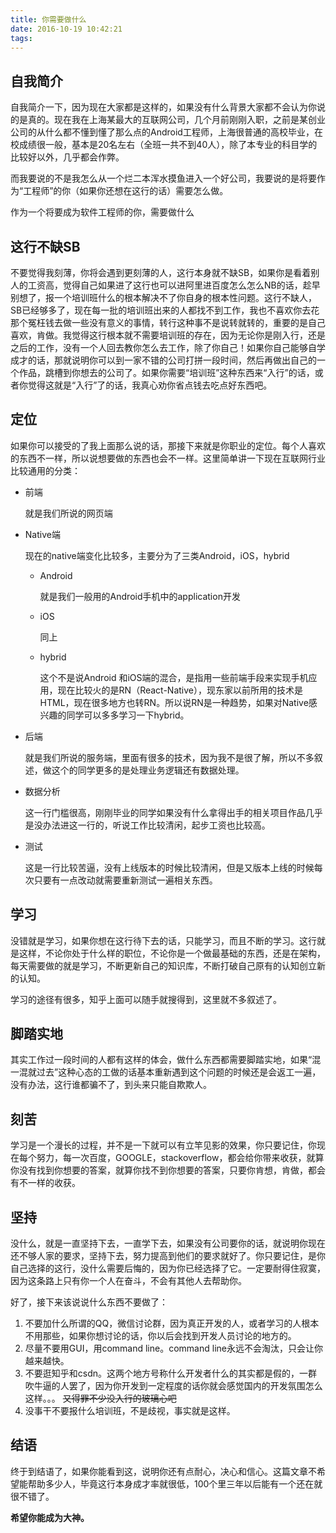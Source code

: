 ```yaml
---
title: 你需要做什么
date: 2016-10-19 10:42:21
tags:
---
```


## 自我简介

自我简介一下，因为现在大家都是这样的，如果没有什么背景大家都不会认为你说的是真的。现在我在上海某最大的互联网公司，几个月前刚刚入职，之前是某创业公司的从什么都不懂到懂了那么点的Android工程师，上海很普通的高校毕业，在校成绩很一般，基本是20名左右（全班一共不到40人），除了本专业的科目学的比较好以外，几乎都会作弊。

而我要说的不是我怎么从一个烂二本浑水摸鱼进入一个好公司，我要说的是将要作为“工程师”的你（如果你还想在这行的话）需要怎么做。

作为一个将要成为软件工程师的你，需要做什么

## 这行不缺SB

不要觉得我刻薄，你将会遇到更刻薄的人，这行本身就不缺SB，如果你是看着别人的工资高，觉得自己如果进了这行也可以进阿里进百度怎么怎么NB的话，趁早别想了，报一个培训班什么的根本解决不了你自身的根本性问题。这行不缺人，SB已经够多了，现在每一批的培训班出来的人都找不到工作，我也不喜欢你去花那个冤枉钱去做一些没有意义的事情，转行这种事不是说转就转的，重要的是自己喜欢，肯做。我觉得这行根本就不需要培训班的存在，因为无论你是刚入行，还是之后的工作，没有一个人回去教你怎么去工作，除了你自己！如果你自己能够自学成才的话，那就说明你可以到一家不错的公司打拼一段时间，然后再做出自己的一个作品，跳槽到你想去的公司了。如果你需要“培训班”这种东西来“入行”的话，或者你觉得这就是“入行”了的话，我真心劝你省点钱去吃点好东西吧。

## 定位

如果你可以接受的了我上面那么说的话，那接下来就是你职业的定位。每个人喜欢的东西不一样，所以说想要做的东西也会不一样。这里简单讲一下现在互联网行业比较通用的分类：

* 前端

  就是我们所说的网页端

* Native端

  现在的native端变化比较多，主要分为了三类Android，iOS，hybrid

  * Android

    就是我们一般用的Android手机中的application开发

  * iOS

    同上

  * hybrid

    这个不是说Android 和iOS端的混合，是指用一些前端手段来实现手机应用，现在比较火的是RN（React-Native），现东家以前所用的技术是HTML，现在很多地方也转RN。所以说RN是一种趋势，如果对Native感兴趣的同学可以多多学习一下hybrid。

* 后端

  就是我们所说的服务端，里面有很多的技术，因为我不是很了解，所以不多叙述，做这个的同学更多的是处理业务逻辑还有数据处理。

* 数据分析

  这一行门槛很高，刚刚毕业的同学如果没有什么拿得出手的相关项目作品几乎是没办法进这一行的，听说工作比较清闲，起步工资也比较高。

* 测试

  这是一行比较苦逼，没有上线版本的时候比较清闲，但是又版本上线的时候每次只要有一点改动就需要重新测试一遍相关东西。

## 学习

没错就是学习，如果你想在这行待下去的话，只能学习，而且不断的学习。这行就是这样，不论你处于什么样的职位，不论你是一个做最基础的东西，还是在架构，每天需要做的就是学习，不断更新自己的知识库，不断打破自己原有的认知创立新的认知。

学习的途径有很多，知乎上面可以随手就搜得到，这里就不多叙述了。

## 脚踏实地

其实工作过一段时间的人都有这样的体会，做什么东西都需要脚踏实地，如果“混一混就过去”这种心态的工做的话基本重新遇到这个问题的时候还是会返工一遍，没有办法，这行谁都骗不了，到头来只能自欺欺人。

## 刻苦

学习是一个漫长的过程，并不是一下就可以有立竿见影的效果，你只要记住，你现在每个努力，每一次百度，GOOGLE，stackoverflow，都会给你带来收获，就算你没有找到你想要的答案，就算你找不到你想要的答案，只要你肯想，肯做，都会有不一样的收获。

## 坚持

没什么，就是一直坚持下去，一直学下去，如果没有公司要你的话，就说明你现在还不够人家的要求，坚持下去，努力提高到他们的要求就好了。你只要记住，是你自己选择的这行，没什么需要后悔的，因为你已经选择了它。一定要耐得住寂寞，因为这条路上只有你一个人在奋斗，不会有其他人去帮助你。

好了，接下来该说说什么东西不要做了：

1. 不要加什么所谓的QQ，微信讨论群，因为真正开发的人，或者学习的人根本不用那些，如果你想讨论的话，你以后会找到开发人员讨论的地方的。
2. 尽量不要用GUI，用command line。command line永远不会淘汰，只会让你越来越快。
3. 不要逛知乎和csdn。这两个地方号称什么开发者什么的其实都是假的，一群吹牛逼的人罢了，因为你开发到一定程度的话你就会感觉国内的开发氛围怎么这样。。。 ~~又得罪不少没入行的玻璃心吧~~ 
4. 没事干不要报什么培训班，不是歧视，事实就是这样。

## 结语

终于到结语了，如果你能看到这，说明你还有点耐心，决心和信心。这篇文章不希望能帮助多少人，毕竟这行本身成才率就很低，100个里三年以后能有一个还在就很不错了。

**希望你能成为大神。**